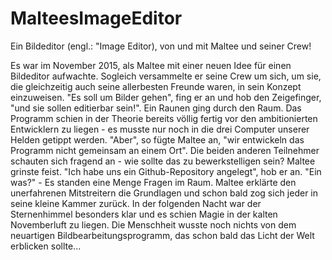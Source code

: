 # MalteesImageEditor
Ein Bildeditor (engl.: "Image Editor), von und mit Maltee und seiner Crew!

Es war im November 2015, als Maltee mit einer neuen Idee für einen Bildeditor aufwachte. Sogleich versammelte er seine Crew um sich, um sie, die gleichzeitig auch seine allerbesten Freunde waren, in sein Konzept einzuweisen. "Es soll um Bilder gehen", fing er an und hob den Zeigefinger, "und sie sollen editierbar sein!". Ein Raunen ging durch den Raum. Das Programm schien in der Theorie bereits völlig fertig vor den ambitionierten Entwicklern zu liegen - es musste nur noch in die drei Computer unserer Helden getippt werden. "Aber", so fügte Maltee an, "wir entwickeln das Programm nicht gemeinsam an einem Ort". Die beiden anderen Teilnehmer schauten sich fragend an - wie sollte das zu bewerkstelligen sein? Maltee grinste feist. "Ich habe uns ein Github-Repository angelegt", hob er an. "Ein was?" - Es standen eine Menge Fragen im Raum. Maltee erklärte den unerfahrenen Mitstreitern die Grundlagen und schon bald zog sich jeder in seine kleine Kammer zurück. In der folgenden Nacht war der Sternenhimmel besonders klar und es schien Magie in der kalten Novemberluft zu liegen. Die Menschheit wusste noch nichts von dem neuartigen Bildbearbeitungsprogramm, das schon bald das Licht der Welt erblicken sollte...
